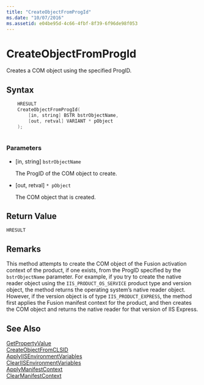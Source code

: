 ```yaml
---
title: "CreateObjectFromProgId"
ms.date: "10/07/2016"
ms.assetid: e04be95d-4c66-4fbf-8f39-6f96de98f053
---
```

# CreateObjectFromProgId
Creates a COM object using the specified ProgID.  
  
## Syntax  
  
```cpp  
    HRESULT  
    CreateObjectFromProgId(  
        [in, string] BSTR bstrObjectName,  
        [out, retval] VARIANT * pObject  
    );  
  
```  
  
### Parameters  
  
-   [in, string] `bstrObjectName`  
  
     The ProgID of the COM object to create.  
  
-   [out, retval] `* pObject`  
  
     The COM object that is created.  
  
## Return Value  
 `HRESULT`  
  
## Remarks  
 This method attempts to create the COM object of the Fusion activation context of the product, if one exists, from the ProgID specified by the `bstrObjectName` parameter. For example, if you try to create the native reader object using the `IIS_PRODUCT_OS_SERVICE` product type and version object, the method returns the operating system’s native reader object. However, if the version object is of type `IIS_PRODUCT_EXPRESS`, the method first applies the Fusion manifest context for the product, and then creates the COM object and returns the native reader for that version of IIS Express.  
  
## See Also  
 [GetPropertyValue](../../extensions/express-api-reference/getpropertyvalue.md)   
 [CreateObjectFromCLSID](../../extensions/express-api-reference/createobjectfromclsid.md)   
 [ApplyIISEnvironmentVariables](../../extensions/express-api-reference/applyiisenvironmentvariables.md)   
 [ClearIISEnvironmentVariables](../../extensions/express-api-reference/cleariisenvironmentvariables.md)   
 [ApplyManifestContext](../../extensions/express-api-reference/applymanifestcontext.md)   
 [ClearManifestContext](../../extensions/express-api-reference/clearmanifestcontext.md)